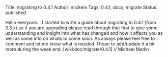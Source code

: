 Title: migrating to 0.4.1
Author: mickem
Tags: 0.4.1, docs, migrate
Status: published

Hello everyone... I started to write a guide about migrating to 0.4.1
(from 0.3.x) so if you are upgrading please read through that first to
give some understanding and insight into what has changed and how it
affects you as well as some info on whats to come soon. As always please
feel free to comment and let me know what is needed. I hope to
add/update it a bit more during the week end. \[wiki:doc/migrate/0.4.1\]
// Michael Medin
